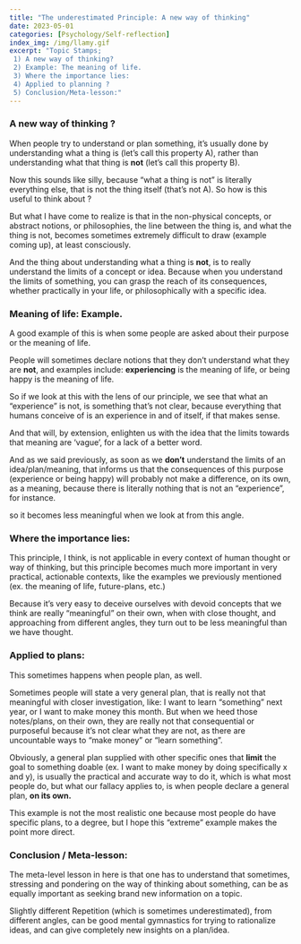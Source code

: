 ```yaml
---
title: "The underestimated Principle: A new way of thinking"
date: 2023-05-01 
categories: [Psychology/Self-reflection]
index_img: /img/llamy.gif
excerpt: "Topic Stamps;
 1) A new way of thinking?
 2) Example: The meaning of life.
 3) Where the importance lies:
 4) Applied to planning ?
 5) Conclusion/Meta-lesson:"
---
```


<style>
  .markdown-body{
  font-size: clamp(17.6px, 2.4vw, 21px);
  line-height: 1.7;
  }
</style>

### A new way of thinking ?

When people try to understand or plan something,
it’s usually done by understanding what a thing is (let’s call this property A), rather than understanding what that thing is <b>not</b> (let’s call this property B).

Now this sounds like silly, because “what a thing is not”  is literally everything else, that is not the thing itself (that’s not A). 
So how is this useful to think about ?

But what I have come to realize is that 
in the non-physical concepts, or abstract notions, or philosophies, 
the line between the thing is, and what the thing is not, becomes sometimes extremely difficult to draw (example coming up), at least consciously.

And the thing about understanding what a thing is <b>not</b>, is to really understand the limits of a concept or idea. Because when you understand the limits of something, you can grasp the reach of its consequences, whether practically in your life, or philosophically with a specific idea.

### Meaning of life: Example.

A good example of this is when some people are asked about their purpose or the meaning of life. 

People will sometimes declare notions that they don’t understand what they are <b>not</b>, and examples include: <b>experiencing</b> is the meaning of life, or being happy is the meaning of life.

So if we look at this with the lens of our principle, we see that what an “experience” is not, is something that’s not clear, because everything that humans conceive of is an experience in and of itself, if that makes sense.

And that will, by extension, enlighten us with the idea that the limits towards that meaning are ‘vague’, for a lack of a better word. 

And as we said previously, as soon as we <b>don’t</b> understand the limits of an idea/plan/meaning, that informs us that the consequences of this purpose (experience or being happy) will probably not make a difference, on its own, as a meaning, because there is literally nothing that is not an “experience”, for instance.

so it becomes less meaningful when we look at from this angle.

### Where the importance lies:

This principle, I think, is not applicable in every context of human thought or way of thinking, but this principle becomes much more important in very practical, actionable contexts, like the examples we previously mentioned (ex. the meaning of life, future-plans, etc.)

Because it’s very easy to deceive ourselves with devoid concepts that we think are really “meaningful” on their own, when with close thought, and approaching from different angles, they turn out to be less meaningful than we have thought.


### Applied to plans:

This sometimes happens when people plan, as well.

Sometimes people will state a very general plan, that is really not that meaningful with closer investigation, like: I want to learn “something” next year, or I want to make money this month. But when we heed those notes/plans, on their own, they are really not that consequential or purposeful because it’s not clear what they are not, as there are uncountable ways to “make money” or “learn something”.


Obviously, a general plan supplied with other specific ones that <b>limit</b> the goal to something doable (ex. I want to make money by doing specifically x and y), is usually the practical and accurate way to do it, which is what most people do, but what our fallacy applies to, is when people declare a general plan, <b> on its own.</b>

This example is not the most realistic one because most people do have specific plans, to a degree, but I hope this “extreme” example makes the point more direct.


### Conclusion / Meta-lesson:

The meta-level lesson in here is that one has to understand that sometimes, stressing and pondering on the way of thinking about something, can be as equally important as seeking brand new information on a topic.

Slightly different Repetition (which is sometimes underestimated), from different angles, can be good mental gymnastics for trying to rationalize ideas, and can give completely new insights on a plan/idea.